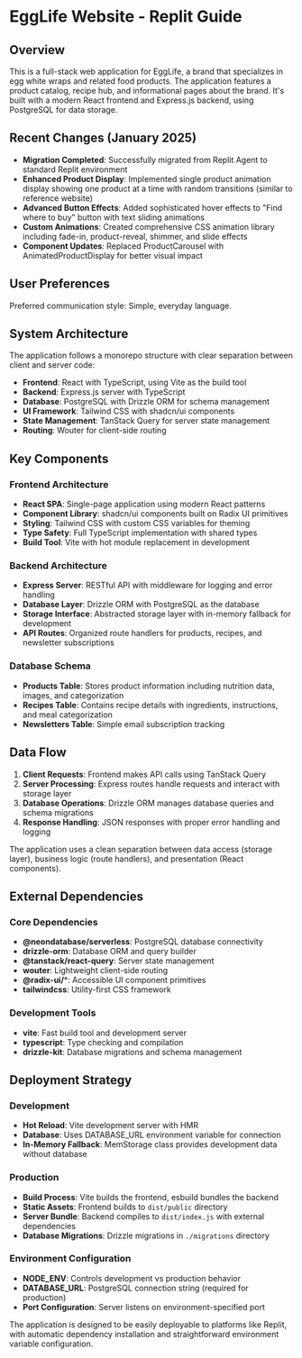 # EggLife Website - Replit Guide

## Overview

This is a full-stack web application for EggLife, a brand that specializes in egg white wraps and related food products. The application features a product catalog, recipe hub, and informational pages about the brand. It's built with a modern React frontend and Express.js backend, using PostgreSQL for data storage.

## Recent Changes (January 2025)

- **Migration Completed**: Successfully migrated from Replit Agent to standard Replit environment
- **Enhanced Product Display**: Implemented single product animation display showing one product at a time with random transitions (similar to reference website)
- **Advanced Button Effects**: Added sophisticated hover effects to "Find where to buy" button with text sliding animations
- **Custom Animations**: Created comprehensive CSS animation library including fade-in, product-reveal, shimmer, and slide effects
- **Component Updates**: Replaced ProductCarousel with AnimatedProductDisplay for better visual impact

## User Preferences

Preferred communication style: Simple, everyday language.

## System Architecture

The application follows a monorepo structure with clear separation between client and server code:

- **Frontend**: React with TypeScript, using Vite as the build tool
- **Backend**: Express.js server with TypeScript
- **Database**: PostgreSQL with Drizzle ORM for schema management
- **UI Framework**: Tailwind CSS with shadcn/ui components
- **State Management**: TanStack Query for server state management
- **Routing**: Wouter for client-side routing

## Key Components

### Frontend Architecture
- **React SPA**: Single-page application using modern React patterns
- **Component Library**: shadcn/ui components built on Radix UI primitives
- **Styling**: Tailwind CSS with custom CSS variables for theming
- **Type Safety**: Full TypeScript implementation with shared types
- **Build Tool**: Vite with hot module replacement in development

### Backend Architecture
- **Express Server**: RESTful API with middleware for logging and error handling
- **Database Layer**: Drizzle ORM with PostgreSQL as the database
- **Storage Interface**: Abstracted storage layer with in-memory fallback for development
- **API Routes**: Organized route handlers for products, recipes, and newsletter subscriptions

### Database Schema
- **Products Table**: Stores product information including nutrition data, images, and categorization
- **Recipes Table**: Contains recipe details with ingredients, instructions, and meal categorization
- **Newsletters Table**: Simple email subscription tracking

## Data Flow

1. **Client Requests**: Frontend makes API calls using TanStack Query
2. **Server Processing**: Express routes handle requests and interact with storage layer
3. **Database Operations**: Drizzle ORM manages database queries and schema migrations
4. **Response Handling**: JSON responses with proper error handling and logging

The application uses a clean separation between data access (storage layer), business logic (route handlers), and presentation (React components).

## External Dependencies

### Core Dependencies
- **@neondatabase/serverless**: PostgreSQL database connectivity
- **drizzle-orm**: Database ORM and query builder
- **@tanstack/react-query**: Server state management
- **wouter**: Lightweight client-side routing
- **@radix-ui/***: Accessible UI component primitives
- **tailwindcss**: Utility-first CSS framework

### Development Tools
- **vite**: Fast build tool and development server
- **typescript**: Type checking and compilation
- **drizzle-kit**: Database migrations and schema management

## Deployment Strategy

### Development
- **Hot Reload**: Vite development server with HMR
- **Database**: Uses DATABASE_URL environment variable for connection
- **In-Memory Fallback**: MemStorage class provides development data without database

### Production
- **Build Process**: Vite builds the frontend, esbuild bundles the backend
- **Static Assets**: Frontend builds to `dist/public` directory
- **Server Bundle**: Backend compiles to `dist/index.js` with external dependencies
- **Database Migrations**: Drizzle migrations in `./migrations` directory

### Environment Configuration
- **NODE_ENV**: Controls development vs production behavior
- **DATABASE_URL**: PostgreSQL connection string (required for production)
- **Port Configuration**: Server listens on environment-specified port

The application is designed to be easily deployable to platforms like Replit, with automatic dependency installation and straightforward environment variable configuration.